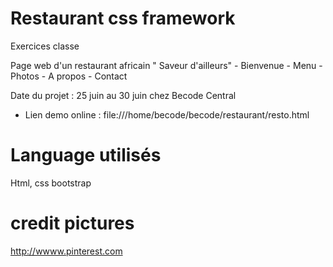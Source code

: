 # Restaurant css framework

Exercices classe

Page web d'un restaurant africain " Saveur d'ailleurs"
        - Bienvenue
        - Menu
        - Photos
        - A propos
        - Contact
        
 Date du projet : 25 juin au 30 juin chez Becode Central

- Lien demo online : file:///home/becode/becode/restaurant/resto.html
# Language utilisés

Html, css bootstrap


# credit pictures

http://wwww.pinterest.com

